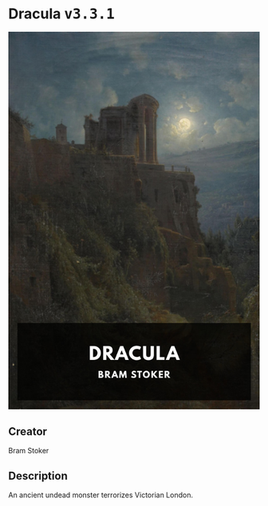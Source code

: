 
# Dracula <kbd>v3.3.1</kbd>

<center>
  <img src="./cover-1024.jpg"/>
</center>

## Creator
Bram Stoker

## Description
An ancient undead monster terrorizes Victorian London.
